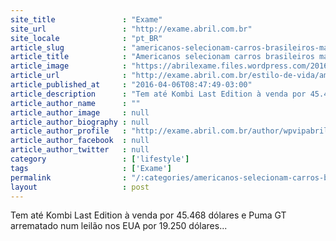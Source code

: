 ```yaml
---
site_title               : "Exame"
site_url                 : "http://exame.abril.com.br"
site_locale              : "pt_BR"
article_slug             : "americanos-selecionam-carros-brasileiros-mais-belos-a-venda"
article_title            : "Americanos selecionam carros brasileiros mais belos à venda"
article_image            : "https://abrilexame.files.wordpress.com/2016/09/size_960_16_9_bianco-s-19794.jpg?quality=70&strip=all&w=960"
article_url              : "http://exame.abril.com.br/estilo-de-vida/americanos-selecionam-carros-brasileiros-mais-belos-a-venda/"
article_published_at     : "2016-04-06T08:47:49-03:00"
article_description      : "Tem até Kombi Last Edition à venda por 45.468 dólares e Puma GT arrematado num leilão nos EUA por 19.250 dólares..."
article_author_name      : ""
article_author_image     : null
article_author_biography : null
article_author_profile   : "http://exame.abril.com.br/author/wpvipabril/"
article_author_facebook  : null
article_author_twitter   : null
category                 : ['lifestyle']
tags                     : ['Exame']
permalink                : "/:categories/americanos-selecionam-carros-brasileiros-mais-belos-a-venda/"
layout                   : post
---
```


Tem até Kombi Last Edition à venda por 45.468 dólares e Puma GT arrematado num leilão nos EUA por 19.250 dólares...
